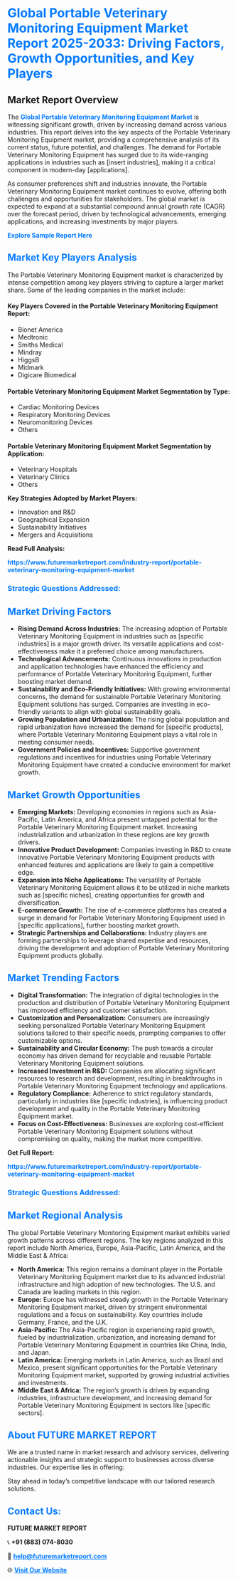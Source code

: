 <h1 style="color: #007BFF;">Global Portable Veterinary Monitoring Equipment Market Report 2025-2033: Driving Factors, Growth Opportunities, and Key Players</h1>

<section id="overview">
<h2>Market Report Overview</h2>
<p>The <a href="https://www.futuremarketreport.com/industry-report/portable-veterinary-monitoring-equipment-market" style="color: #007BFF; text-decoration: none;"><strong>Global Portable Veterinary Monitoring Equipment Market</strong></a> is witnessing significant growth, driven by increasing demand across various industries. This report delves into the key aspects of the Portable Veterinary Monitoring Equipment market, providing a comprehensive analysis of its current status, future potential, and challenges. The demand for Portable Veterinary Monitoring Equipment has surged due to its wide-ranging applications in industries such as [insert industries], making it a critical component in modern-day [applications].</p>
<p>As consumer preferences shift and industries innovate, the Portable Veterinary Monitoring Equipment market continues to evolve, offering both challenges and opportunities for stakeholders. The global market is expected to expand at a substantial compound annual growth rate (CAGR) over the forecast period, driven by technological advancements, emerging applications, and increasing investments by major players.</p>
</section>

<section id="overview">
<p><a href="https://www.futuremarketreport.com/request-sample/reportId=77683" style="color: #007BFF; text-decoration: none;"><strong>Explore Sample Report Here</strong></a></p>
</section>

<section id="key-players">
<h2 style="color: #007BFF;">Market Key Players Analysis</h2>
<p>The Portable Veterinary Monitoring Equipment market is characterized by intense competition among key players striving to capture a larger market share. Some of the leading companies in the market include:</p>
<h4>Key Players Covered in the Portable Veterinary Monitoring Equipment Report:</h4>
<ul><li>Bionet America</li><li>Medtronic</li><li>Smiths Medical</li><li>Mindray</li><li>HiggsB</li><li>Midmark</li><li>Digicare Biomedical</li></ul>
<h4>Portable Veterinary Monitoring Equipment Market Segmentation by Type:</h4>
<ul><li>Cardiac Monitoring Devices</li><li>Respiratory Monitoring Devices</li><li>Neuromonitoring Devices</li><li>Others</li></ul>

<h4>Portable Veterinary Monitoring Equipment Market Segmentation by Application:</h4>
<ul><li>Veterinary Hospitals</li><li>Veterinary Clinics</li><li>Others</li></ul>
<p><strong>Key Strategies Adopted by Market Players:</strong></p>
<ul>
<li>Innovation and R&D</li>
<li>Geographical Expansion</li>
<li>Sustainability Initiatives</li>
<li>Mergers and Acquisitions</li>
</ul>
</section>

<section>
<p><strong>Read Full Analysis: </strong></p><a href="https://www.futuremarketreport.com/industry-report/portable-veterinary-monitoring-equipment-market" style="color: #007BFF; text-decoration: none;"><strong>https://www.futuremarketreport.com/industry-report/portable-veterinary-monitoring-equipment-market</strong></a>
<h3 style="color: #007BFF;">Strategic Questions Addressed:</h3>
</section>

<section id="driving-factors">
<h2 style="color: #007BFF;">Market Driving Factors</h2>
<ul>
<li><strong>Rising Demand Across Industries:</strong> The increasing adoption of Portable Veterinary Monitoring Equipment in industries such as [specific industries] is a major growth driver. Its versatile applications and cost-effectiveness make it a preferred choice among manufacturers.</li>
<li><strong>Technological Advancements:</strong> Continuous innovations in production and application technologies have enhanced the efficiency and performance of Portable Veterinary Monitoring Equipment, further boosting market demand.</li>
<li><strong>Sustainability and Eco-Friendly Initiatives:</strong> With growing environmental concerns, the demand for sustainable Portable Veterinary Monitoring Equipment solutions has surged. Companies are investing in eco-friendly variants to align with global sustainability goals.</li>
<li><strong>Growing Population and Urbanization:</strong> The rising global population and rapid urbanization have increased the demand for [specific products], where Portable Veterinary Monitoring Equipment plays a vital role in meeting consumer needs.</li>
<li><strong>Government Policies and Incentives:</strong> Supportive government regulations and incentives for industries using Portable Veterinary Monitoring Equipment have created a conducive environment for market growth.</li>
</ul>
</section>

<section id="growth-opportunities">
<h2 style="color: #007BFF;">Market Growth Opportunities</h2>
<ul>
<li><strong>Emerging Markets:</strong> Developing economies in regions such as Asia-Pacific, Latin America, and Africa present untapped potential for the Portable Veterinary Monitoring Equipment market. Increasing industrialization and urbanization in these regions are key growth drivers.</li>
<li><strong>Innovative Product Development:</strong> Companies investing in R&D to create innovative Portable Veterinary Monitoring Equipment products with enhanced features and applications are likely to gain a competitive edge.</li>
<li><strong>Expansion into Niche Applications:</strong> The versatility of Portable Veterinary Monitoring Equipment allows it to be utilized in niche markets such as [specific niches], creating opportunities for growth and diversification.</li>
<li><strong>E-commerce Growth:</strong> The rise of e-commerce platforms has created a surge in demand for Portable Veterinary Monitoring Equipment used in [specific applications], further boosting market growth.</li>
<li><strong>Strategic Partnerships and Collaborations:</strong> Industry players are forming partnerships to leverage shared expertise and resources, driving the development and adoption of Portable Veterinary Monitoring Equipment products globally.</li>
</ul>
</section>

<section id="trending-factors">
<h2 style="color: #007BFF;">Market Trending Factors</h2>
<ul>
<li><strong>Digital Transformation:</strong> The integration of digital technologies in the production and distribution of Portable Veterinary Monitoring Equipment has improved efficiency and customer satisfaction.</li>
<li><strong>Customization and Personalization:</strong> Consumers are increasingly seeking personalized Portable Veterinary Monitoring Equipment solutions tailored to their specific needs, prompting companies to offer customizable options.</li>
<li><strong>Sustainability and Circular Economy:</strong> The push towards a circular economy has driven demand for recyclable and reusable Portable Veterinary Monitoring Equipment solutions.</li>
<li><strong>Increased Investment in R&D:</strong> Companies are allocating significant resources to research and development, resulting in breakthroughs in Portable Veterinary Monitoring Equipment technology and applications.</li>
<li><strong>Regulatory Compliance:</strong> Adherence to strict regulatory standards, particularly in industries like [specific industries], is influencing product development and quality in the Portable Veterinary Monitoring Equipment market.</li>
<li><strong>Focus on Cost-Effectiveness:</strong> Businesses are exploring cost-efficient Portable Veterinary Monitoring Equipment solutions without compromising on quality, making the market more competitive.</li>
</ul>
</section>

<section>
<p><strong>Get Full Report: </strong></p><a href="https://www.futuremarketreport.com/industry-report/portable-veterinary-monitoring-equipment-market" style="color: #007BFF; text-decoration: none;"><strong>https://www.futuremarketreport.com/industry-report/portable-veterinary-monitoring-equipment-market</strong></a>
<h3 style="color: #007BFF;">Strategic Questions Addressed:</h3>
</section>


<section id="regional-analysis">
<h2 style="color: #007BFF;">Market Regional Analysis</h2>
<p>The global Portable Veterinary Monitoring Equipment market exhibits varied growth patterns across different regions. The key regions analyzed in this report include North America, Europe, Asia-Pacific, Latin America, and the Middle East & Africa:</p>
<ul>
<li><strong>North America:</strong> This region remains a dominant player in the Portable Veterinary Monitoring Equipment market due to its advanced industrial infrastructure and high adoption of new technologies. The U.S. and Canada are leading markets in this region.</li>
<li><strong>Europe:</strong> Europe has witnessed steady growth in the Portable Veterinary Monitoring Equipment market, driven by stringent environmental regulations and a focus on sustainability. Key countries include Germany, France, and the U.K.</li>
<li><strong>Asia-Pacific:</strong> The Asia-Pacific region is experiencing rapid growth, fueled by industrialization, urbanization, and increasing demand for Portable Veterinary Monitoring Equipment in countries like China, India, and Japan.</li>
<li><strong>Latin America:</strong> Emerging markets in Latin America, such as Brazil and Mexico, present significant opportunities for the Portable Veterinary Monitoring Equipment market, supported by growing industrial activities and investments.</li>
<li><strong>Middle East & Africa:</strong> The region’s growth is driven by expanding industries, infrastructure development, and increasing demand for Portable Veterinary Monitoring Equipment in sectors like [specific sectors].</li>
</ul>
</section>

<footer>
<h2 style="color: #007BFF;">About FUTURE MARKET REPORT</h2>
<p>We are a trusted name in market research and advisory services, delivering actionable insights and strategic support to businesses across diverse industries. Our expertise lies in offering:</p>

<p>Stay ahead in today’s competitive landscape with our tailored research solutions.</p>

<h2 style="color: #007BFF;">Contact Us:</h2>
<p><strong>FUTURE MARKET REPORT</strong></p>
<p>📞 <strong>+91 (883) 074-8030</strong></p>
<p>📧 <strong><a href="mailto:help@futuremarketreport.com" style="color: #007BFF;">help@futuremarketreport.com</a></strong></p>
<p>🌐 <strong><a href="https://www.futuremarketreport.com/" style="color: #007BFF;">Visit Our Website</a></strong></p>
</footer>